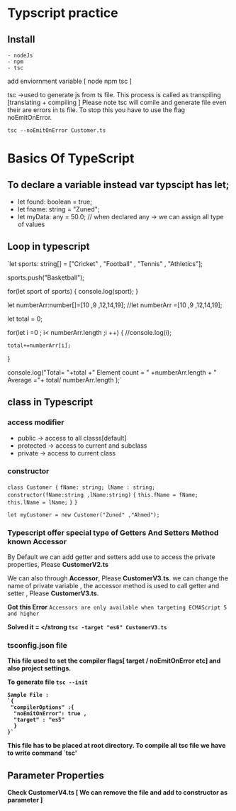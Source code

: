 # Typscript practice

## Install
    - nodeJs
    - npm
    - tsc 
 add enviornment variable  [ node npm tsc ]

tsc ->used to generate js from ts file. This process is called as transpiling [translating + compiling ] 
Please note tsc will comile and generate file even their are errors in ts file. To stop this you have to use the flag noEmitOnError.

`tsc --noEmitOnError Customer.ts`

# Basics Of TypeScript
## To declare a variable instead var typscipt has let;
   - let found: boolean = true;
   - let fname: string = "Zuned";
   - let myData: any = 50.0; // when declared any -> we can assign all type of values 
## Loop in typescript

`let sports: string[] = ["Cricket" , "Football" , "Tennis" , "Athletics"];

sports.push("Basketball");

for(let sport of sports)
{
  console.log(sport);
}

let numberArr:number[]=[10 ,9 ,12,14,19];
//let numberArr =[10 ,9 ,12,14,19];

let total = 0;

for(let i =0 ; i< numberArr.length ;i ++)
{
	//console.log(i);
	
	total+=numberArr[i];
}

console.log("Total= "+total +" Element count = " +numberArr.length + " Average ="+ total/ numberArr.length );`
   
## class in Typescript

### access modifier
 - public     -> access to all classs[default] 
 - protected  -> access to current and subclass
 - private    -> access to current class
 
### constructor 
`class Customer {`
 `fName: string;
 lName : string;`
 `constructor(fName:string ,lName:string)`
 `{`
	`this.fName = fName;
	this.lName = lName;`
 `}`
`}`

`let myCustomer = new Customer("Zuned" ,"Ahmed");`

### Typescript offer special type of Getters And Setters Method known Accessor
 By Default we can add getter and setters add use to access the private properties, Please <strong>CustomerV2.ts</strong>
 
 We can also through <strong>Accessor</strong>, Please <strong>CustomerV3.ts</strong>. 
 we can change the name of private variable , the accessor method is used to call getter  and setter , Please <strong>CustomerV3.ts</strong>. 
 
 <strong>Got this Error</strong> `Accessors are only available when targeting ECMAScript 5 and higher`
 
 <strong>Solved it = </strong `tsc -target "es6" CustomerV3.ts`
	

 ### tsconfig.json file
  This file used to set the compiler flags[ target / noEmitOnError etc] and also project settings.
  
  To generate file `tsc --init`
  	
	Sample File :
	`{
	 "compilerOptions" :{
	  "noEmitOnError": true ,
	  "target" : "es5"
	  }
	}`

This file has to be placed at root directory. To compile all tsc file we have to write command `tsc'

## Parameter Properties
Check CustomerV4.ts  [ We can remove the file and add to constructor as parameter ]


